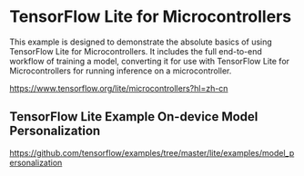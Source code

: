 # TensorFlow Lite for Microcontrollers

This example is designed to demonstrate the absolute basics of using TensorFlow Lite for Microcontrollers. It includes the full end-to-end workflow of training a model, converting it for use with TensorFlow Lite for Microcontrollers for running inference on a microcontroller.


<https://www.tensorflow.org/lite/microcontrollers?hl=zh-cn>


## TensorFlow Lite Example On-device Model Personalization

<https://github.com/tensorflow/examples/tree/master/lite/examples/model_personalization>